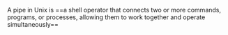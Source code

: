 A pipe in Unix is ==a shell operator that connects two or more commands, programs, or processes, allowing them to work together and operate simultaneously==

